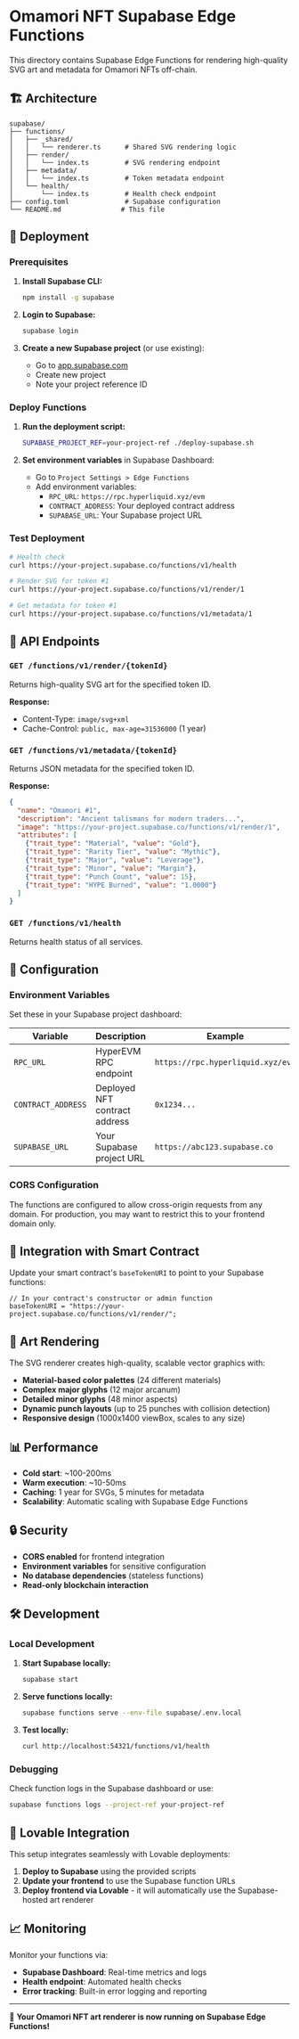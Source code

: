 # Omamori NFT Supabase Edge Functions

This directory contains Supabase Edge Functions for rendering high-quality SVG art and metadata for Omamori NFTs off-chain.

## 🏗️ Architecture

```
supabase/
├── functions/
│   ├── _shared/
│   │   └── renderer.ts      # Shared SVG rendering logic
│   ├── render/
│   │   └── index.ts         # SVG rendering endpoint
│   ├── metadata/
│   │   └── index.ts         # Token metadata endpoint
│   └── health/
│       └── index.ts         # Health check endpoint
├── config.toml              # Supabase configuration
└── README.md               # This file
```

## 🚀 Deployment

### Prerequisites

1. **Install Supabase CLI:**
   ```bash
   npm install -g supabase
   ```

2. **Login to Supabase:**
   ```bash
   supabase login
   ```

3. **Create a new Supabase project** (or use existing):
   - Go to [app.supabase.com](https://app.supabase.com)
   - Create new project
   - Note your project reference ID

### Deploy Functions

1. **Run the deployment script:**
   ```bash
   SUPABASE_PROJECT_REF=your-project-ref ./deploy-supabase.sh
   ```

2. **Set environment variables** in Supabase Dashboard:
   - Go to `Project Settings > Edge Functions`
   - Add environment variables:
     - `RPC_URL`: `https://rpc.hyperliquid.xyz/evm`
     - `CONTRACT_ADDRESS`: Your deployed contract address
     - `SUPABASE_URL`: Your Supabase project URL

### Test Deployment

```bash
# Health check
curl https://your-project.supabase.co/functions/v1/health

# Render SVG for token #1
curl https://your-project.supabase.co/functions/v1/render/1

# Get metadata for token #1
curl https://your-project.supabase.co/functions/v1/metadata/1
```

## 📡 API Endpoints

### `GET /functions/v1/render/{tokenId}`
Returns high-quality SVG art for the specified token ID.

**Response:**
- Content-Type: `image/svg+xml`
- Cache-Control: `public, max-age=31536000` (1 year)

### `GET /functions/v1/metadata/{tokenId}`
Returns JSON metadata for the specified token ID.

**Response:**
```json
{
  "name": "Omamori #1",
  "description": "Ancient talismans for modern traders...",
  "image": "https://your-project.supabase.co/functions/v1/render/1",
  "attributes": [
    {"trait_type": "Material", "value": "Gold"},
    {"trait_type": "Rarity Tier", "value": "Mythic"},
    {"trait_type": "Major", "value": "Leverage"},
    {"trait_type": "Minor", "value": "Margin"},
    {"trait_type": "Punch Count", "value": 15},
    {"trait_type": "HYPE Burned", "value": "1.0000"}
  ]
}
```

### `GET /functions/v1/health`
Returns health status of all services.

## 🔧 Configuration

### Environment Variables

Set these in your Supabase project dashboard:

| Variable | Description | Example |
|----------|-------------|---------|
| `RPC_URL` | HyperEVM RPC endpoint | `https://rpc.hyperliquid.xyz/evm` |
| `CONTRACT_ADDRESS` | Deployed NFT contract address | `0x1234...` |
| `SUPABASE_URL` | Your Supabase project URL | `https://abc123.supabase.co` |

### CORS Configuration

The functions are configured to allow cross-origin requests from any domain. For production, you may want to restrict this to your frontend domain only.

## 🔗 Integration with Smart Contract

Update your smart contract's `baseTokenURI` to point to your Supabase functions:

```solidity
// In your contract's constructor or admin function
baseTokenURI = "https://your-project.supabase.co/functions/v1/render/";
```

## 🎨 Art Rendering

The SVG renderer creates high-quality, scalable vector graphics with:

- **Material-based color palettes** (24 different materials)
- **Complex major glyphs** (12 major arcanum)
- **Detailed minor glyphs** (48 minor aspects)
- **Dynamic punch layouts** (up to 25 punches with collision detection)
- **Responsive design** (1000x1400 viewBox, scales to any size)

## 📊 Performance

- **Cold start**: ~100-200ms
- **Warm execution**: ~10-50ms
- **Caching**: 1 year for SVGs, 5 minutes for metadata
- **Scalability**: Automatic scaling with Supabase Edge Functions

## 🔒 Security

- **CORS enabled** for frontend integration
- **Environment variables** for sensitive configuration
- **No database dependencies** (stateless functions)
- **Read-only blockchain interaction**

## 🛠️ Development

### Local Development

1. **Start Supabase locally:**
   ```bash
   supabase start
   ```

2. **Serve functions locally:**
   ```bash
   supabase functions serve --env-file supabase/.env.local
   ```

3. **Test locally:**
   ```bash
   curl http://localhost:54321/functions/v1/health
   ```

### Debugging

Check function logs in the Supabase dashboard or use:
```bash
supabase functions logs --project-ref your-project-ref
```

## 🚀 Lovable Integration

This setup integrates seamlessly with Lovable deployments:

1. **Deploy to Supabase** using the provided scripts
2. **Update your frontend** to use the Supabase function URLs
3. **Deploy frontend via Lovable** - it will automatically use the Supabase-hosted art renderer

## 📈 Monitoring

Monitor your functions via:
- **Supabase Dashboard**: Real-time metrics and logs
- **Health endpoint**: Automated health checks
- **Error tracking**: Built-in error logging and reporting

---

🎉 **Your Omamori NFT art renderer is now running on Supabase Edge Functions!**

